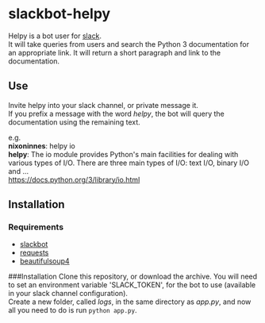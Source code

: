 # slackbot-helpy
Helpy is a bot user for [slack](https://slack.com/).  
It will take queries from users and search the Python 3 documentation for an appropriate link. It will return a short paragraph and link to the documentation.  

## Use
Invite helpy into your slack channel, or private message it.  
If you prefix a message with the word *helpy*, the bot will query the documentation using the remaining text.  

e.g.  
**nixoninnes**: helpy io  
**helpy**: The io module provides Python's main facilities for dealing with various types of I/O. There are three main types of I/O: text I/O, binary I/O and ...  
https://docs.python.org/3/library/io.html

## Installation
### Requirements
- [slackbot](https://pypi.python.org/pypi/slackbot)
- [requests](https://pypi.python.org/pypi/requests)
- [beautifulsoup4](https://pypi.python.org/pypi/beautifulsoup4)

###Installation
Clone this repository, or download the archive. You will need to set an environment variable 'SLACK_TOKEN', for the bot to use (available in your slack channel configuration).  
Create a new folder, called *logs*, in the same directory as *app.py*, and now all you need to do is run `python app.py`.

